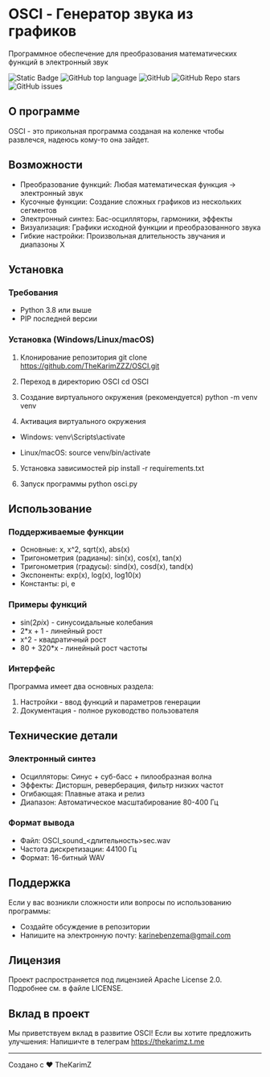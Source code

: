 # OSCI - Генератор звука из графиков
Программное обеспечение для преобразования математических функций в электронный звук

![Static Badge](https://img.shields.io/badge/TheKarimZZZ-OSCI-OSCI)
![GitHub top language](https://img.shields.io/github/languages/top/TheKarimZZZ/OSCI)
![GitHub](https://img.shields.io/github/license/TheKarimZZZ/OSCI)
![GitHub Repo stars](https://img.shields.io/github/stars/TheKarimZZZ/OSCI)
![GitHub issues](https://img.shields.io/github/issues/TheKarimZZZ/OSCI)

## О программе
OSCI - это прикольная программа созданая на коленке чтобы развлечся, надеюсь кому-то она зайдет.

## Возможности
- Преобразование функций: Любая математическая функция → электронный звук
- Кусочные функции: Создание сложных графиков из нескольких сегментов
- Электронный синтез: Бас-осцилляторы, гармоники, эффекты
- Визуализация: Графики исходной функции и преобразованного звука
- Гибкие настройки: Произвольная длительность звучания и диапазоны X

## Установка

### Требования
- Python 3.8 или выше
- PIP последней версии

### Установка (Windows/Linux/macOS)

1. Клонирование репозитория
git clone https://github.com/TheKarimZZZ/OSCI.git

3. Переход в директорию OSCI
cd OSCI

4. Создание виртуального окружения (рекомендуется)
python -m venv venv

5. Активация виртуального окружения
- Windows:
venv\Scripts\activate

- Linux/macOS:
source venv/bin/activate

5. Установка зависимостей
pip install -r requirements.txt

6. Запуск программы
python osci.py

## Использование

### Поддерживаемые функции
- Основные: x, x^2, sqrt(x), abs(x)
- Тригонометрия (радианы): sin(x), cos(x), tan(x)
- Тригонометрия (градусы): sind(x), cosd(x), tand(x)
- Экспоненты: exp(x), log(x), log10(x)
- Константы: pi, e

### Примеры функций
- sin(2*pi*x) - синусоидальные колебания
- 2*x + 1 - линейный рост
- x^2 - квадратичный рост
- 80 + 320*x - линейный рост частоты

### Интерфейс
Программа имеет два основных раздела:
1. Настройки - ввод функций и параметров генерации
2. Документация - полное руководство пользователя

## Технические детали

### Электронный синтез
- Осцилляторы: Синус + суб-басс + пилообразная волна
- Эффекты: Дисторшн, реверберация, фильтр низких частот
- Огибающая: Плавные атака и релиз
- Диапазон: Автоматическое масштабирование 80-400 Гц

### Формат вывода
- Файл: OSCI_sound_<длительность>sec.wav
- Частота дискретизации: 44100 Гц
- Формат: 16-битный WAV

## Поддержка
Если у вас возникли сложности или вопросы по использованию программы:
- Создайте обсуждение в репозитории
- Напишите на электронную почту: <karinebenzema@gmail.com>

## Лицензия
Проект распространяется под лицензией Apache License 2.0. Подробнее см. в файле LICENSE.

## Вклад в проект
Мы приветствуем вклад в развитие OSCI! Если вы хотите предложить улучшения:
Напишичте в телеграм https://thekarimz.t.me

---
Создано с ❤️ TheKarimZ
